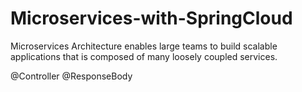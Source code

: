 # Microservices-with-SpringCloud

Microservices Architecture enables large teams to build scalable applications that is composed of many loosely coupled services.

@Controller
@ResponseBody

